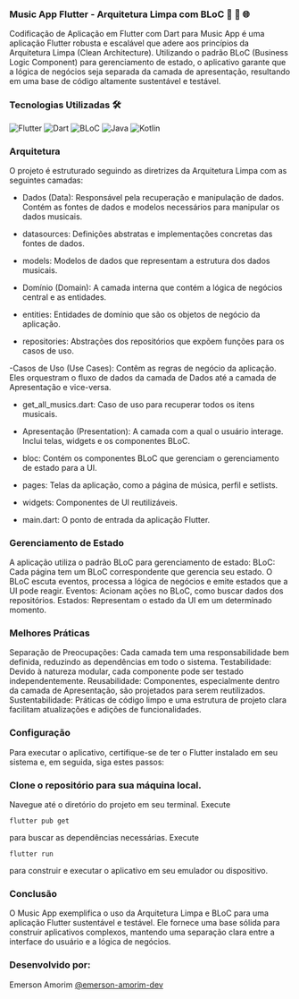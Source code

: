 ### Music App Flutter - Arquitetura Limpa com BLoC 🚀 🔄 🌐

Codificação de Aplicação em Flutter com Dart para Music App é uma aplicação Flutter robusta e escalável que adere aos princípios da Arquitetura Limpa (Clean Architecture). Utilizando o padrão BLoC (Business Logic Component) para gerenciamento de estado, o aplicativo garante que a lógica de negócios seja separada da camada de apresentação, resultando em uma base de código altamente sustentável e testável.

### Tecnologias Utilizadas 🛠️
![Flutter](https://img.shields.io/badge/-Flutter-02569B?style=for-the-badge&logo=flutter&logoColor=white)
![Dart](https://img.shields.io/badge/-Dart-0175C2?style=for-the-badge&logo=dart&logoColor=white)
![BLoC](https://img.shields.io/badge/-BLoC-00B4AB?style=for-the-badge&logo=bloc&logoColor=white)
![Java](https://img.shields.io/badge/-Java-F89820?style=for-the-badge&logo=java&logoColor=white)
![Kotlin](https://img.shields.io/badge/-Kotlin-7F52FF?style=for-the-badge&logo=kotlin&logoColor=white)


### Arquitetura
O projeto é estruturado seguindo as diretrizes da Arquitetura Limpa com as seguintes camadas:

- Dados (Data): Responsável pela recuperação e manipulação de dados. Contém as fontes de dados e modelos necessários para manipular os dados musicais.

- datasources: Definições abstratas e implementações concretas das fontes de dados.

- models: Modelos de dados que representam a estrutura dos dados musicais.

- Domínio (Domain): A camada interna que contém a lógica de negócios central e as entidades.

- entities: Entidades de domínio que são os objetos de negócio da aplicação.

- repositories: Abstrações dos repositórios que expõem funções para os casos de uso.

-Casos de Uso (Use Cases): Contêm as regras de negócio da aplicação. Eles orquestram o fluxo de dados da camada de Dados até a camada de Apresentação e vice-versa.

- get_all_musics.dart: Caso de uso para recuperar todos os itens musicais.

- Apresentação (Presentation): A camada com a qual o usuário interage. Inclui telas, widgets e os componentes BLoC.

- bloc: Contém os componentes BLoC que gerenciam o gerenciamento de estado para a UI.

- pages: Telas da aplicação, como a página de música, perfil e setlists.

- widgets: Componentes de UI reutilizáveis.

- main.dart: O ponto de entrada da aplicação Flutter.

### Gerenciamento de Estado

A aplicação utiliza o padrão BLoC para gerenciamento de estado:
BLoC: Cada página tem um BLoC correspondente que gerencia seu estado. O BLoC escuta eventos, processa a lógica de negócios e emite estados que a UI pode reagir.
Eventos: Acionam ações no BLoC, como buscar dados dos repositórios.
Estados: Representam o estado da UI em um determinado momento.

### Melhores Práticas
Separação de Preocupações: Cada camada tem uma responsabilidade bem definida, reduzindo as dependências em todo o sistema.
Testabilidade: Devido à natureza modular, cada componente pode ser testado independentemente.
Reusabilidade: Componentes, especialmente dentro da camada de Apresentação, são projetados para serem reutilizados.
Sustentabilidade: Práticas de código limpo e uma estrutura de projeto clara facilitam atualizações e adições de funcionalidades.

### Configuração
Para executar o aplicativo, certifique-se de ter o Flutter instalado em seu sistema e, em seguida, siga estes passos:

### Clone o repositório para sua máquina local.
Navegue até o diretório do projeto em seu terminal.
Execute 
```
flutter pub get
```
para buscar as dependências necessárias.
Execute 
```
flutter run
```
para construir e executar o aplicativo em seu emulador ou dispositivo.

### Conclusão
O Music App exemplifica o uso da Arquitetura Limpa e BLoC para uma aplicação Flutter sustentável e testável. Ele fornece uma base sólida para construir aplicativos complexos, mantendo uma separação clara entre a interface do usuário e a lógica de negócios.

### Desenvolvido por:
Emerson Amorim [@emerson-amorim-dev](https://www.linkedin.com/in/emerson-amorim-dev/)

